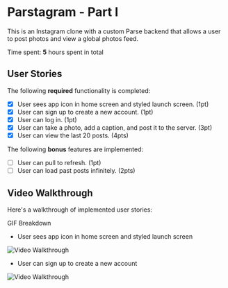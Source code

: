 # Parstagram - Part I

This is an Instagram clone with a custom Parse backend that allows a user to post photos and view a global photos feed.

Time spent: **5** hours spent in total

## User Stories

The following **required** functionality is completed:

- [x] User sees app icon in home screen and styled launch screen. (1pt)
- [x] User can sign up to create a new account. (1pt)
- [x] User can log in. (1pt)
- [x] User can take a photo, add a caption, and post it to the server. (3pt)
- [x] User can view the last 20 posts. (4pts)

The following **bonus** features are implemented:

- [ ] User can pull to refresh. (1pt)
- [ ] User can load past posts infinitely. (2pts)

## Video Walkthrough

Here's a walkthrough of implemented user stories:


GIF Breakdown

- User sees app icon in home screen and styled launch screen

<img src='https://im5.ezgif.com/tmp/ezgif-5-500844b4cc.gif' title='Video Walkthrough' width='' alt='Video Walkthrough' />

- User can sign up to create a new account

<img src='https://im5.ezgif.com/tmp/ezgif-5-30b691cb0d.gif' title='Video Walkthrough' width='' alt='Video Walkthrough' />



